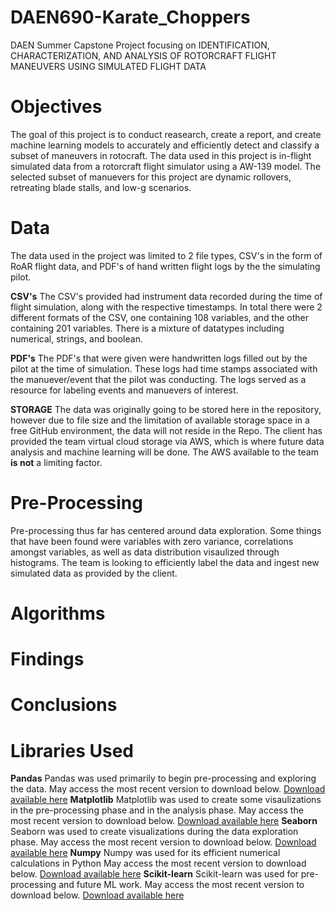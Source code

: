 # DAEN690-Karate_Choppers
DAEN Summer Capstone Project focusing on   IDENTIFICATION, CHARACTERIZATION, AND ANALYSIS OF ROTORCRAFT FLIGHT MANEUVERS USING SIMULATED FLIGHT DATA

# Objectives
The goal of this project is to conduct reasearch, create a report, and create machine learning models to accurately and efficiently detect and classify a subset of maneuvers in rotocraft. The data used in this project is in-flight simulated data from a rotorcraft flight simulator using a AW-139 model. The selected subset of manuevers for this project are dynamic rollovers, retreating blade stalls, and low-g scenarios.

# Data
The data used in the project was limited to 2 file types, CSV's in the form of RoAR flight data, and PDF's of hand written flight logs by the the simulating pilot.

**CSV's**
The CSV's provided had instrument data recorded during the time of flight simulation, along with the respective timestamps. In total there were 2 different formats of the CSV, one containing 108 variables, and the other containing 201 variables. There is a mixture of datatypes including numerical, strings, and boolean. 

**PDF's**
The PDF's that were given were handwritten logs filled out by the pilot at the time of simulation. These logs had time stamps associated with the manuever/event that the pilot was conducting. The logs served as a resource for labeling events and manuevers of interest.

**STORAGE**
The data was originally going to be stored here in the repository, however due to file size and the limitation of available storage space in a free GitHub environment, the data will not reside in the Repo. The client has provided the team virtual cloud storage via AWS, which is where future data analysis and machine learning will be done. The AWS available to the team **is not** a limiting factor.

# Pre-Processing
Pre-processing thus far has centered around data exploration. Some things that have been found were variables with zero variance, correlations amongst variables, as well as data distribution visaulized through histograms. The team is looking to efficiently label the data and ingest new simulated data as provided by the client. 

# Algorithms

# Findings

# Conclusions

# Libraries Used
**Pandas**
Pandas was used primarily to begin pre-processing and exploring the data.
May access the most recent version to download below.
[Download available here](https://packaging.python.org/en/latest/tutorials/installing-packages/)
**Matplotlib**
Matplotlib was used to create some visaulizations in the pre-processing phase and in the analysis phase.
May access the most recent version to download below.
[Download available here](https://matplotlib.org/stable/users/installing/index.html)
**Seaborn**
Seaborn was used to create visualizations during the data exploration phase.
May access the most recent version to download below.
[Download available here](https://seaborn.pydata.org/installing.html)
**Numpy**
Numpy was used for its efficient numerical calculations in Python
May access the most recent version to download below.
[Download available here](https://numpy.org/install/)
**Scikit-learn**
Scikit-learn was used for pre-processing and future ML work.
May access the most recent version to download below.
[Download available here](https://scikit-learn.org/stable/install.html)

